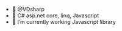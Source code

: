 - 👋 @VDsharp
- 👀 C# asp.net core, linq, Javascript
- 🌱 I’m currently working Javascript library

<!---
VDsharp/VDsharp is a ✨ special ✨ repository because its `README.md` (this file) appears on your GitHub profile.
You can click the Preview link to take a look at your changes.
--->
